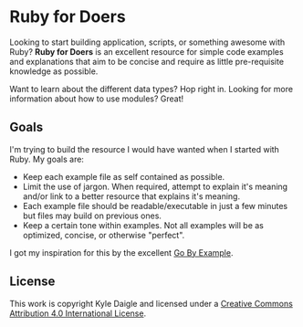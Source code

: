 # Ruby for Doers

Looking to start building application, scripts, or something awesome with Ruby? **Ruby for Doers**
is an excellent resource for simple code examples and explanations that aim to be concise and require
as little pre-requisite knowledge as possible.

Want to learn about the different data types? Hop right in.
Looking for more information about how to use modules? Great!

## Goals

I'm trying to build the resource I would have wanted when I started with Ruby. My goals are:

* Keep each example file as self contained as possible.
* Limit the use of jargon. When required, attempt to explain it's meaning and/or link to a better
  resource that explains it's meaning.
* Each example file should be readable/executable in just a few minutes but files may build on
  previous ones.
* Keep a certain tone within examples. Not all examples will be as optimized, concise, or otherwise
  "perfect".

I got my inspiration for this by the excellent [Go By Example](http://www.gobyexample.com).

## License

This work is copyright Kyle Daigle and licensed under a [Creative Commons Attribution 4.0 International License](http://creativecommons.org/licenses/by/4.0/).
